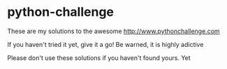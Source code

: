 python-challenge
================

These are my solutions to the awesome http://www.pythonchallenge.com

If you haven't tried it yet, give it a go! Be warned, it is highly adictive

Please don't use these solutions if you haven't found yours. Yet
